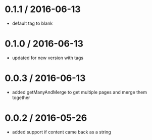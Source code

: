 
0.1.1 / 2016-06-13
==================

  * default tag to blank

0.1.0 / 2016-06-13
==================

  * updated for new version with tags

0.0.3 / 2016-06-13
==================

  * added getManyAndMerge to get multiple pages and merge them together

0.0.2 / 2016-05-26
==================

  * added support if content came back as a string
